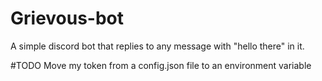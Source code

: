 # Grievous-bot
A simple discord bot that replies to any message with "hello there" in it.


#TODO
Move my token from a config.json file to an environment variable

